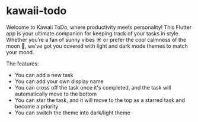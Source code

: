# kawaii-todo
Welcome to Kawaii ToDo, where productivity meets personality! This Flutter app is your ultimate companion for keeping track of your tasks in style. Whether you’re a fan of sunny vibes ☀ or prefer the cool calmness of the moon 🌙, we’ve got you covered with light and dark mode themes to match your mood.

The features:
- You can add a new task 
- You can add your own display name
- You can cross off the task once it's completed, and the task will automatically move to the bottom
- You can star the task, and it will move to the top as a starred task and become a priority 
- You can switch the theme into dark/light theme

